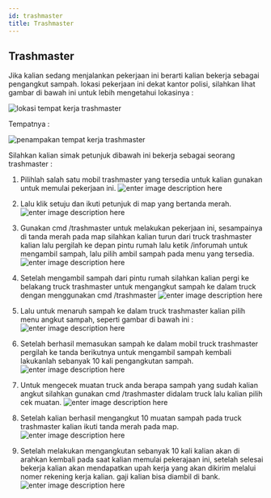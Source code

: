 ```yaml
---
id: trashmaster
title: Trashmaster
---
```


## Trashmaster
Jika kalian sedang menjalankan pekerjaan ini berarti kalian bekerja sebagai pengangkut sampah. lokasi pekerjaan ini dekat kantor polisi, silahkan lihat gambar di bawah ini untuk lebih mengetahui lokasinya :

![lokasi tempat kerja trashmaster](https://i.ibb.co/cgS2xYB/Qi-Yb-Zq8-Cr-CIF8-Bn-S52-KZf4-HFAFVj-RDRe-Q9cn-OGLg-Pf-Viu2kn-Wpm-Qiy-BQf-U8hb6p-RGCJU1nu8-Rq-Haz-Ye.png)

Tempatnya :

![penampakan tempat kerja trashmaster](https://i.ibb.co/Pr3YLZX/IEyz-Yj-GHq537-Mhh-P0-JMRot-CB3-UMzu-Oo-Ienktyg-Db-OTj8-UX9-XNG4-Hfpnl-Wr-Ydvi-MZINrst-W42w1p3-Iz-WH.png)

Silahkan kalian simak petunjuk dibawah ini bekerja sebagai seorang trashmaster :

 1. Pilihlah salah satu mobil trashmaster yang tersedia untuk kalian gunakan untuk memulai pekerjaan ini.
![enter image description here](https://i.ibb.co/cgV0S1q/Jbeyjhf-YQ7e-Tm-WAODko-OMYXUta-Fv-Ehov3-RYv-Pt-EECea-DKe-NWP0-D0q45-Yyjaqtiv-FGUOn8-Boq-H3ln-N6r-OJq.png)
 
 2. Lalu klik setuju dan ikuti petunjuk di map yang bertanda merah.
![enter image description here](https://i.ibb.co/VpGZfnP/Au7-Gz-rcus-Xj-Mlsx-Fxmup5tu4u-Kq-Exh9-XFSW9h6-XEtgf-Zq3-Ekrnkcwkwzh-PLu1-AUl-Ce6-IOqi-I0-SDm-FY5-Fv.png)
 
 3. Gunakan cmd /trashmaster untuk melakukan pekerjaan ini, sesampainya di tanda merah pada map silahkan kalian turun dari truck trashmaster kalian lalu pergilah ke depan pintu rumah lalu ketik /inforumah untuk mengambil sampah, lalu pilih ambil sampah pada menu yang tersedia.
![enter image description here](https://i.ibb.co/PtLf2y5/G-u-R4qpj-C5ead-XMGrrx-YVCW3b5-pngsyi-J-gx9-MF7-N7-LCHyp7bjvsrk-B-jf7-Phu-WZp-Zarzz-Wd-A70-Spz-W0l-7.png)
 
 4. Setelah mengambil sampah dari pintu rumah silahkan kalian pergi ke belakang truck trashmaster untuk mengangkut sampah ke dalam truck dengan menggunakan cmd /trashmaster
![enter image description here](https://i.ibb.co/JKDt7Z9/z-O7n-Q98-n-VDli-Cgh3-Yp-Cltabq-H4-Ece-WYGv-AUr557l8x0-Xogw-K2c-Lkvi-HXC9l-UQKU-Tc-JU7f-Gi0o-KRFY6-T.png)
 
 5. Lalu untuk menaruh sampah ke dalam truck trashmaster kalian pilih menu angkut sampah, seperti gambar di bawah ini :
![enter image description here](https://i.ibb.co/P46VfvH/k-Nmr-Dui-Z9-UPd-Yyopd-Uvg-R57l-XT-2b-SG0x3qee-B5-LO2-LBz-VJf5-Llx0-Rm-Z0g-u-Hz-Qz-Am-F4fmb-TURC6t-K.png)
 
 6. Setelah berhasil memasukan sampah ke dalam mobil truck trashmaster pergilah ke tanda berikutnya untuk mengambil sampah kembali lakukanlah sebanyak 10 kali pengangkutan sampah.
![enter image description here](https://i.ibb.co/R6ZRfqZ/51-A-EQD96-WGr5-CDFOa-Z4y8-X1u1-Yq-od-MFQGQ2sin-Z0-Ei-KIvpvp-A3c-DXhb14-U2-ASIw0gt4z4-Zxc38v-T77-PE1.png)
 
 7. Untuk mengecek muatan truck anda berapa sampah yang sudah kalian angkut silahkan gunakan cmd /trashmaster didalam truck lalu kalian pilih cek muatan.
![enter image description here](https://i.ibb.co/t2Q6S07/n-Qv-JTc0440ywd6-FC1-Vp-L2-iu-KBN1-F7-Cu-tds-Zkf-Rmta7-U5-BGru5f-ON8y-Na-Eekc-I0a-M7-PJUC7bc-DSJkp-X.png)
 
 8. Setelah kalian berhasil mengangkut 10 muatan sampah pada truck trashmaster kalian ikuti tanda merah pada map.
![enter image description here](https://i.ibb.co/JCfgj2T/Dx0-Jbp-Pcwbrsi-LSIOwme-Uk-CZF8-FNuo0u2-Kux4-BV3x3-Nuyiu5sikjanfi3w-Jm8-C6-Zh93-Dz0z-W2-X4-HTEAS-ff5.png)

 9. Setelah melakukan mengangkutan sebanyak 10 kali kalian akan di arahkan kembali pada saat kalian memulai pekerajaan ini, setelah selesai bekerja kalian akan mendapatkan upah kerja yang akan dikirim melalui nomer rekening kerja kalian. gaji kalian bisa diambil di bank.
![enter image description here](https://i.ibb.co/605ppGr/WGIUCYJEh-Vg-JZbynh-Ujnni-U22-Hb2-ZJWZ7-J-c7-RXCWAX7ihk50lg-FDi-Fve-Ca-LSz-N4-V4-C27w-L5-Ituh-F-k-X2.png) 